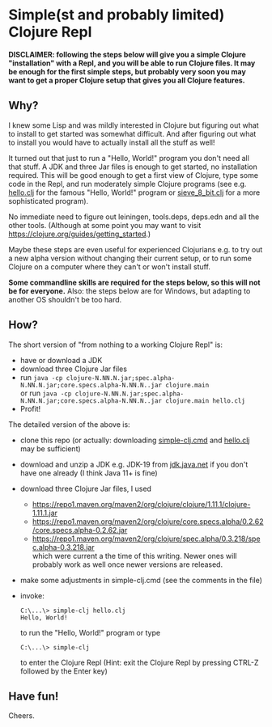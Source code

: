 # Simple(st and probably limited) Clojure Repl

**DISCLAIMER: following the steps below will give you a simple Clojure "installation"
with a Repl, and you will be able to run Clojure files.
It may be enough for the first simple steps,
but probably very soon you may want to get a proper Clojure setup
that gives you all Clojure features.**

## Why?

I knew some Lisp and was mildly interested in Clojure
but figuring out what to install to get started was somewhat difficult.
And after figuring out what to install you would have to actually
install all the stuff as well!

It turned out that just to run a "Hello, World!" program you don't need all that stuff.
A JDK and three Jar files is enough to get started,
no installation required.
This will be good enough to get a first view of Clojure,
type some code in the Repl,
and run moderately simple Clojure programs
(see e.g. [hello.clj](hello.clj) for the famous "Hello, World!" program
or [sieve_8_bit.clj](sieve_8_bit.clj) for a more sophisticated program).

No immediate need to figure out leiningen, tools.deps, deps.edn
and all the other tools.
(Although at some point you may want to visit https://clojure.org/guides/getting_started.)

Maybe these steps are even useful for experienced Clojurians e.g. to try out a new alpha version without changing their current setup, or to run some Clojure on a computer where they can't or won't install stuff.

**Some commandline skills are required for the steps below,
so this will not be for everyone.**
Also: the steps below are for Windows,
but adapting to another OS shouldn't be too hard.

## How?

The short version of "from nothing to a working Clojure Repl" is:
- have or download a JDK
- download three Clojure Jar files
- run `java -cp clojure-N.NN.N.jar;spec.alpha-N.NN.N.jar;core.specs.alpha-N.NN.N..jar clojure.main`  
  or run `java -cp clojure-N.NN.N.jar;spec.alpha-N.NN.N.jar;core.specs.alpha-N.NN.N..jar clojure.main hello.clj`
- Profit!

The detailed version of the above is:
- clone this repo (or actually: downloading [simple-clj.cmd](simple-clj.cmd)
and [hello.clj](hello.clj) may be sufficient)
- download and unzip a JDK e.g. JDK-19 from [jdk.java.net](https://https://jdk.java.net/) if you don't have one already (I think Java 11+ is fine)
- download three Clojure Jar files, I used
  - https://repo1.maven.org/maven2/org/clojure/clojure/1.11.1/clojure-1.11.1.jar
  - https://repo1.maven.org/maven2/org/clojure/core.specs.alpha/0.2.62/core.specs.alpha-0.2.62.jar
  - https://repo1.maven.org/maven2/org/clojure/spec.alpha/0.3.218/spec.alpha-0.3.218.jar  
  which were current a the time of this writing. Newer ones will probably work as well once newer versions are released.
- make some adjustments in simple-clj.cmd (see the comments in the file)
- invoke:

      C:\...\> simple-clj hello.clj
      Hello, World!

  to run the "Hello, World!" program or type
  
      C:\...\> simple-clj
  
  to enter the Clojure Repl (Hint: exit the Clojure Repl by pressing CTRL-Z followed by the Enter key)

## Have fun!
Cheers.